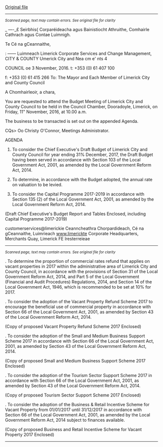 [Original file](https://beta.limerick.ie/sites/default/files/media/documents/2017-04/agenda_-_limerick_city_and_county_council_budget_2017_meeting_-_11th_november_2016.pdf)

---
*<small>Scanned page, text may contain errors. See original file for clarity</small>*  

_ —-_£ Seirbhis{ Corparéideacha agus Bainistiocht Athruithe,
Comhairle Cathrach agus Contae Luimnigh.

Te Cé na gCeannaithe,

: —— Luimneach
Limerick Corporate Services and Change Management,
CITY & COUNTY Umerick City and Nea cm
e' nts 4

COUNCIL oe
3 November, 2016. t: +353 (0) 61 407 100

f: +353 (0) 61 415 266
To: The Mayor and Each Member of Limerick City and
County Council

A Chomhairleoir, a chara,

You are requested to attend the Budget Meeting of Limerick City and County
Council to be held in the Council Chamber, Dooradoyle, Limerick, on Friday, 11"
November, 2016, at 10.00 a.m.

The business to be transacted is set out on the appended Agenda.

CQs> Oo
Christy O'Connor,
Meetings Administrator.

AGENDA

1. To consider the Chief Executive's Draft Budget of Limerick City and County
Council for year ending 31% December, 2017, the Draft Budget having been
served in accordance with Section 103 of the Local Government Act, 2001, as
amended by the Local Government Reform Act, 2014.

2. To determine, in accordance with the Budget adopted, the annual rate on
valuation to be levied.

3. To consider the Capital Programme 2017-2019 in accordance with Section
135 (2) of the Local Government Act, 2001, as amended by the Local
Government Reform Act, 2014.

(Draft Chief Executive's Budget Report and Tables Enclosed,
including Capital Programme 2017-2019)

customerservices@limerickie
Ceanncheathra Chorpardideach, Cé na gCeannaithe, Luimrieach www.limerickte
Corporate Headquarters, Merchants Quay, Limerick FE lresterreieae


---
*<small>Scanned page, text may contain errors. See original file for clarity</small>*  

. To determine the proportion of commercial rates refund that applies on vacant
properties in 2017 within the administrative area of Limerick City and County
Council, in accordance with the provisions of Section 31 of the Local
Government Reform Act, 2014, and Part 5 of the Local Government (Financial
and Audit Procedures) Regulations, 2014, and Section 14 of the Local
Government Act, 1946, which is recommended to be set at 10% for 2017.

. To consider the adoption of the Vacant Property Refund Scheme 2017 to
encourage the beneficial use of commercial property in accordance with
Section 66 of the Local Government Act, 2001, as amended by Section 43 of
the Local Government Reform Act, 2014.

(Copy of proposed Vacant Property Refund Scheme 2017 Enclosed)

. To consider the adoption of the Small and Medium Business Support Scheme
2017 in accordance with Section 66 of the Local Government Act, 2001, as
amended by Section 43 of the Local Government Reform Act, 2014.

(Copy of proposed Small and Medium Business Support Scheme 2017
Enclosed)

. To consider the adoption of the Tourism Sector Support Scheme 2017 in
accordance with Section 66 of the Local Government Act, 2001, as amended
by Section 43 of the Local Government Reform Act, 2014.

(Copy of proposed Tourism Sector Support Scheme 2017 Enclosed)

. To consider the adoption of the Business & Retail Incentive Scheme for
Vacant Property from 01/01/2017 until 31/12/2017 in accordance with Section
66 of the Local Government Act, 2001, as amended by the Local Government
Reform Act, 2014 subject to finances available.

(Copy of proposed Business and Retail Incentive Scheme for Vacant Property
2017 Enclosed)


---
